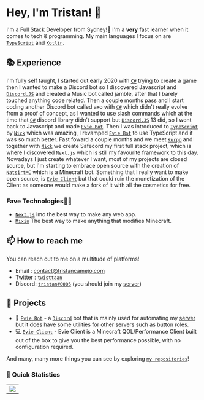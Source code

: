 # Hey, I'm Tristan! 👋

I'm a Full Stack Developer from Sydney!🌭 I'm a **very** fast learner when it comes to tech & programming. My main languages I focus on are [`TypeScript`] and [`Kotlin`].

## 📚 Experience

I'm fully self taught, I started out early 2020 with [`C#`] trying to create a game then I wanted to make a Discord bot so I discovered Javascript and [`Discord.JS`] and created a Music bot called jamble, after that I barely touched anything code related. Then a couple months pass and I start coding another Discord bot called axo with [`C#`] which didn't really evolve from a proof of concept, as I wanted to use slash commands which at the time that [`C#`] discord library didn't support but [`Discord.JS`] 13 did, so I went back to Javascript and made [`Evie Bot`]. Then I was introduced to [`TypeScript`] by [`Nick`] which was amazing, I revamped [`Evie Bot`] to use TypeScript and it was so much better. Fast foward a couple months and we meet [`Kurpp`] and together with [`Nick`] we create Safecord my first full stack project, which is where I discovered [`Next.js`] which is still my favourite framework to this day. Nowadays I just create whatever I want, most of my projects are closed source, but I'm starting to embrace open source with the creation of [`NatsirtMC`] which is a Minecraft bot. Something that I really want to make open source, is [`Evie Client`] but that could ruin the monetization of the Client as someone would make a fork of it with all the cosmetics for free.

### Fave Technologies👨‍💻

- [`Next.js`] imo the best way to make any web app.
- [`Mixin`]   The best way to make anything that modifies Minecraft.

## 📫 How to reach me

You can reach out to me on a multitude of platforms!

- Email : contact@tristancamejo.com
- Twitter : [`twisttaan`][Twitter]
- Discord: [`tristan#0005`](https://discord.com/users/97470053615673344) (you should join my [server](https://evie.pw/discord))

## 🚧 Projects

- 🤖 [`Evie Bot`] - a [`Discord`] bot that is mainly used for automating my [server](https://evie.pw/discord) but it does have some utilities for other servers such as button roles.
- 💻 [`Evie Client`] - Evie Client is a Minecraft QOL/Performance Client built out of the box to give you the best performance possible, with no configuration required.

And many, many more things you can see by exploring [`my repositories`]!

### 👀 Quick Statistics

<table>
  <tr>
    <td align="center" style="padding=0;width=50%;">
      <img align="center" style="padding=0;" src="https://github-readme-stats.vercel.app/api/?username=twisttaan&show_icons=true&title_color=4F8CC9&text_color=9f9f9f&bg_color=151515&hide_border=true&icon_color=4F8CC9&hide_title=true&count_private=true" />
    </td>
  </tr>
</table>

<!----------------- Quick Links --------------->
[`TypeScript`]:          https://www.typescriptlang.org/
[`Kotlin`]:              https://kotlinlang.org/
[`NatsirtMC`]:           https://github.com/twisttaan/NatsirtMC
[`Evie Client`]:         https://evie.pw
[`Nick`]:                https://github.com/Nciklol
[`Mixin`]:               https://github.com/SpongePowered/Mixin
[`C#`]:                  https://docs.microsoft.com/en-us/dotnet/csharp/
[`Next.js`]:             https://nextjs.org/
[`React`]:               https://reactjs.org/
[`Discord`]:             https://discord.com/
[`Evie Bot`]:            https://eviebot.rocks/
[`my repositories`]:     https://github.com/twisttaan?tab=repositories
[`GitHub Readme Stats`]: https://github.com/anuraghazra/github-readme-stats
[Twitter]:               https://twitter.com/twisttaan
[`Kurpp`]:               https://github.com/Kurpp
[`Discord.JS`]:          https://github.com/discordjs

